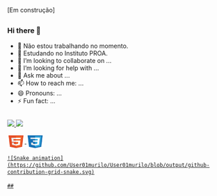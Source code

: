 [Em construção]
##

### Hi there 👋

- 🔭 Não estou trabalhando no momento.
- 🌱 Estudando no Instituto PROA.
- 👯 I’m looking to collaborate on ...
- 🤔 I’m looking for help with ...
- 💬 Ask me about ...
- 📫 How to reach me: ...
- 😄 Pronouns: ...
- ⚡ Fun fact: ...
##
<div>
    <a href="https://github.com/User01murilo">
  <img height="150em" src="https://github-readme-stats.vercel.app/api?username=User01murilo&show_icons=true&theme=dark&include_all_commits=true&count_private=true"/>
  <img height="150em" src="https://github-readme-stats.vercel.app/api/top-langs/?username=User01murilo&layout=compact&langs_count=7&theme=dark"/>
</div>
  
  <div style="display: inline_block"><br>
    <img align="center" alt="Rafa-HTML" height="30" width="40" src="https://raw.githubusercontent.com/devicons/devicon/master/icons/html5/html5-original.svg">
    <img align="center" alt="Rafa-CSS" height="30" width="40" src="https://raw.githubusercontent.com/devicons/devicon/master/icons/css3/css3-original.svg">
  </div>
  
    ![Snake animation](https://github.com/User01murilo/User01murilo/blob/output/github-contribution-grid-snake.svg)

    ##
